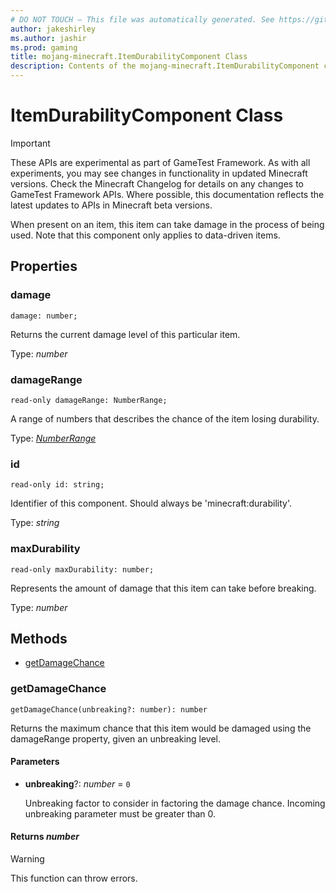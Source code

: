 ```yaml
---
# DO NOT TOUCH — This file was automatically generated. See https://github.com/Mojang/MinecraftScriptingApiDocsGenerator to modify descriptions, examples, etc.
author: jakeshirley
ms.author: jashir
ms.prod: gaming
title: mojang-minecraft.ItemDurabilityComponent Class
description: Contents of the mojang-minecraft.ItemDurabilityComponent class.
---
```

# ItemDurabilityComponent Class
>[!IMPORTANT]
>These APIs are experimental as part of GameTest Framework. As with all experiments, you may see changes in functionality in updated Minecraft versions. Check the Minecraft Changelog for details on any changes to GameTest Framework APIs. Where possible, this documentation reflects the latest updates to APIs in Minecraft beta versions.

When present on an item, this item can take damage in the process of being used. Note that this component only applies to data-driven items.

## Properties
### **damage**
`damage: number;`

Returns the current damage level of this particular item.

Type: *number*

### **damageRange**
`read-only damageRange: NumberRange;`

A range of numbers that describes the chance of the item losing durability.

Type: [*NumberRange*](NumberRange.md)

### **id**
`read-only id: string;`

Identifier of this component. Should always be 'minecraft:durability'.

Type: *string*

### **maxDurability**
`read-only maxDurability: number;`

Represents the amount of damage that this item can take before breaking.

Type: *number*


## Methods
- [getDamageChance](#getdamagechance)
  
### **getDamageChance**
`
getDamageChance(unbreaking?: number): number
`

Returns the maximum chance that this item would be damaged using the damageRange property, given an unbreaking level.
#### **Parameters**
- **unbreaking**?: *number* = `0`
  
  Unbreaking factor to consider in factoring the damage chance. Incoming unbreaking parameter must be greater than 0.

#### **Returns** *number*
> [!WARNING]
> This function can throw errors.
